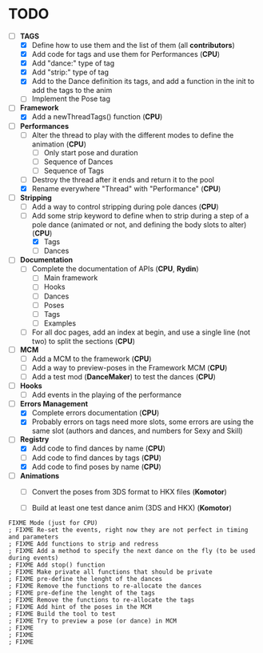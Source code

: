 # TODO
- [ ] **TAGS**
    - [X] Define how to use them and the list of them (all **contributors**)
    - [X] Add code for tags and use them for Performances (**CPU**)
    - [X] Add "dance:<name>" type of tag
    - [X] Add "strip:<values>" type of tag
	- [X] Add to the Dance definition its tags, and add a function in the init to add the tags to the anim
	- [ ] Implement the Pose tag
- [ ] **Framework**
    - [X] Add a newThreadTags() function (**CPU**)
- [ ] **Performances**
    - [ ] Alter the thread to play with the different modes to define the animation (**CPU**)
	    - [ ] Only start pose and duration
	    - [ ] Sequence of Dances
	    - [ ] Sequence of Tags
	- [ ] Destroy the thread after it ends and return it to the pool
    - [X] Rename everywhere "Thread" with "Performance" (**CPU**)
- [ ] **Stripping**
    - [ ] Add a way to control stripping during pole dances (**CPU**)
    - [ ] Add some strip keyword to define when to strip during a step of a pole dance (animated or not, and defining the body slots to alter) (**CPU**)
	    - [X] Tags
		- [ ] Dances
- [ ] **Documentation**
    - [ ] Complete the documentation of APIs (**CPU**, **Rydin**)
	    - [ ] Main framework
	    - [ ] Hooks
	    - [ ] Dances
	    - [ ] Poses
	    - [ ] Tags
	    - [ ] Examples
    - [ ] For all doc pages, add an index at begin, and use a single line (not two) to split the sections (**CPU**)
- [ ] **MCM**
    - [ ] Add a MCM to the framework (**CPU**)
    - [ ] Add a way to preview-poses in the Framework MCM (**CPU**)
    - [ ] Add a test mod (__DanceMaker__) to test the dances (**CPU**)
- [ ] **Hooks**
    - [ ] Add events in the playing of the performance
- [ ] **Errors Management**
	- [X] Complete errors documentation (**CPU**)
	- [X] Probably errors on tags need more slots, some errors are using the same slot (authors and dances, and numbers for Sexy and Skill)
- [ ] **Registry**
    - [X] Add code to find dances by name (**CPU**)
    - [ ] Add code to find dances by tags (**CPU**)
    - [X] Add code to find poses by name (**CPU**)
- [ ] **Animations**
    - [ ] Convert the poses from 3DS format to HKX files (**Komotor**)
	- [ ] Build at least one test dance anim (3DS and HKX) (**Komotor**)

	
	
	
```
FIXME Mode (just for CPU)
; FIXME Re-set the events, right now they are not perfect in timing and parameters
; FIXME Add functions to strip and redress
; FIXME Add a method to specify the next dance on the fly (to be used during events)
; FIXME Add stop() function
; FIXME Make private all functions that should be private
; FIXME pre-define the lenght of the dances
; FIXME Remove the functions to re-allocate the dances
; FIXME pre-define the lenght of the tags
; FIXME Remove the functions to re-allocate the tags
; FIXME Add hint of the poses in the MCM
; FIXME Build the tool to test
; FIXME Try to preview a pose (or dance) in MCM
; FIXME 
; FIXME 
; FIXME 




```